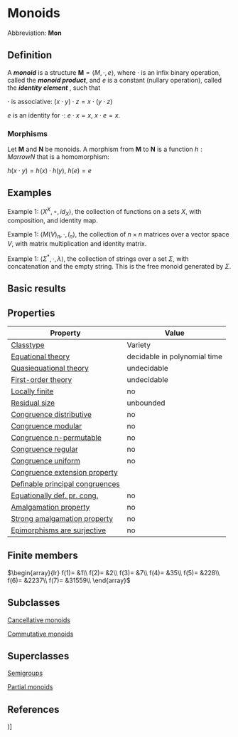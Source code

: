 # Monoids

Abbreviation: **Mon**
## Definition
A ***monoid*** is a structure $\mathbf{M}=\langle M,\cdot
,e\rangle$, where $\cdot$ is an infix binary operation, called the 
***monoid product***, and $e$ is a constant (nullary operation), called the 
***identity element*** , such that


$\cdot$ is associative:  $(x\cdot y)\cdot z=x\cdot (y\cdot z)$


$e$ is an identity for $\cdot$:  $e\cdot x=x$, $x\cdot e=x$.
### Morphisms
Let $\mathbf{M}$ and $\mathbf{N}$ be monoids. A morphism from $\mathbf{M}$
to $\mathbf{N}$ is a function $h:Marrow N$ that is a homomorphism: 

$h(x\cdot y)=h(x)\cdot h(y)$, $h(e)=e$

## Examples
Example 1: $\langle X^{X},\circ ,id_{X}\rangle$, the collection of
functions on a sets $X$, with composition, and identity map.

Example 1: $\langle M(V)_{n},\cdot ,I_{n}\rangle$, the collection of $n\times n$ matrices over a vector space $V$, with matrix multiplication and
identity matrix.

Example 1: $\langle \Sigma ^{\ast },\cdot ,\lambda \rangle$, the collection
of strings over a set $\Sigma$, with concatenation and the empty string.
This is the free monoid generated by $\Sigma$.



## Basic results

## Properties


|Property|Value|
|---|---|
|[Classtype](classtype.md)  |Variety |
|[Equational theory](equational_theory.md)  |decidable in polynomial time |
|[Quasiequational theory](quasiequational_theory.md)  |undecidable |
|[First-order theory](first-order_theory.md)  |undecidable |
|[Locally finite](locally_finite.md)  |no |
|[Residual size](residual_size.md)  |unbounded |
|[Congruence distributive](congruence_distributive.md)  |no |
|[Congruence modular](congruence_modular.md)  |no |
|[Congruence n-permutable](congruence_n-permutable.md)  |no |
|[Congruence regular](congruence_regular.md)  |no |
|[Congruence uniform](congruence_uniform.md)  |no |
|[Congruence extension property](congruence_extension_property.md)  | |
|[Definable principal congruences](definable_principal_congruences.md)  | |
|[Equationally def. pr. cong.](equationally_def._pr._cong..md)  |no |
|[Amalgamation property](amalgamation_property.md)  |no |
|[Strong amalgamation property](strong_amalgamation_property.md)  |no |
|[Epimorphisms are surjective](epimorphisms_are_surjective.md)  |no |
## Finite members

$\begin{array}{lr}
f(1)= &1\\
f(2)= &2\\
f(3)= &7\\
f(4)= &35\\
f(5)= &228\\
f(6)= &2237\\
f(7)= &31559\\
\end{array}$

## Subclasses
[Cancellative monoids](cancellative_monoids.md) 

[Commutative monoids](commutative_monoids.md) 

## Superclasses
[Semigroups](semigroups.md) 

[Partial monoids](partial_monoids.md) 


## References


)]